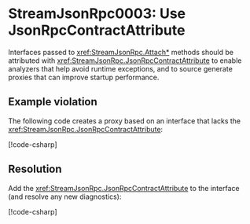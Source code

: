 # StreamJsonRpc0003: Use JsonRpcContractAttribute

Interfaces passed to <xref:StreamJsonRpc.Attach*> methods should be attributed with <xref:StreamJsonRpc.JsonRpcContractAttribute> to enable analyzers that help avoid runtime exceptions, and to source generate proxies that can improve startup performance.

## Example violation

The following code creates a proxy based on an interface that lacks the <xref:StreamJsonRpc.JsonRpcContractAttribute>:

[!code-csharp[](../../samples/Analyzers/StreamJsonRpc0003.cs#Violation)]

## Resolution

Add the <xref:StreamJsonRpc.JsonRpcContractAttribute> to the interface (and resolve any new diagnostics):

[!code-csharp[](../../samples/Analyzers/StreamJsonRpc0003.cs#Fix)]
